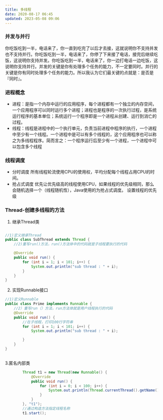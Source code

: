 ```yaml
---
title: 多线程
date: 2020-08-17 06:45
updated: 2023-05-08 09:06
---
```


### 并发与并行
你吃饭吃到一半，电话来了，你一直到吃完了以后才去接，这就说明你不支持并发也不支持并行。你吃饭吃到一半，电话来了，你停了下来接了电话，接完后继续吃饭，这说明你支持并发。你吃饭吃到一半，电话来了，你一边打电话一边吃饭，这说明你支持并行。并发的关键是你有处理多个任务的能力，不一定要同时。并行的关键是你有同时处理多个任务的能力。所以我认为它们最关键的点就是：是否是『同时』。

### 进程概念
* 进程：是指一个内存中运行的应用程序，每个进程都有一个独立的内存空间，一个应用程序可以同时运行多个进程；进程也是程序的一次执行过程，是系统运行程序的基本单位；系统运行一个程序即是一个进程从创建、运行到消亡的过程。
* 线程：线程是进程中的一个执行单元，负责当前进程中程序的执行，一个进程中至少有一个线程。一个进程中是可以有多个线程的，这个应用程序也可以称之为多线程程序。简而言之：一个程序运行后至少有一个进程，一个进程中可以包含多个线程

### 线程调度
* 分时调度
所有线程轮流使用CPU的使用权，平均分配每个线程占用CPU的时间。
* 抢占式调度
优先让优先级高的线程使用CPU，如果线程的优先级相同，那么会随机选择一个（线程随机性），Java使用的为抢占式调度。
设置线程的优先级
### Thread-创建多线程的方法
1. 继承Thread类
```java

//1)定义继承Thread
public class SubThread extends Thread {
    //2)重写run()方法，run()方法体中的代码就是子线程要执行的代码

    @Override
    public void run() {
        for (int i = 1; i < 101; i++) {
            System.out.println("sub thread : " + i);
        }
    }
}
```
2. 实现Runnable接口
```java
//1)定义Runnable
public class Prime implements Runnable {
    //2）重写run（）方法，run方法体就是用户线程执行的代码
    @Override
    public void run() {
        //在子线程，打印100行字符串
        for (int i = 1; i < 101; i++) {
            System.out.println("sub thread : " + i);

        }
    }
}



```

3.匿名内部类
```java
        Thread t1 = new Thread(new Runnable() {
            @Override
            public void run() {
                for (int i = 0; i < 100; i++) {
                    System.out.println(Thread.currentThread().getName() + "-->" + i);
                }
            }
        }, "t1");
        //通过构造方法指定线程名称
        t1.start();
```

